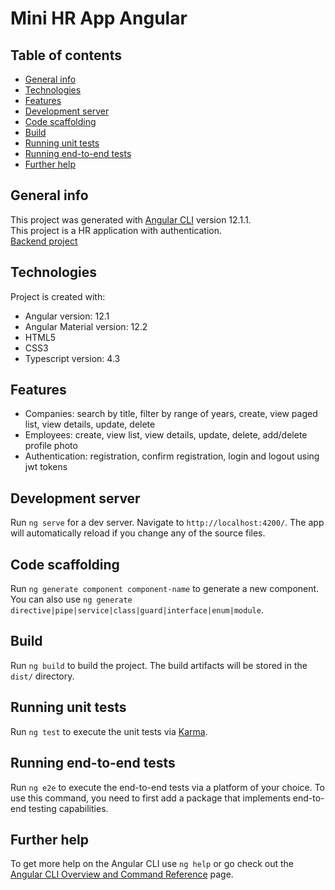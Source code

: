 # Mini HR App Angular

## Table of contents
* [General info](#general-info)
* [Technologies](#technologies)
* [Features](#features)
* [Development server](#development-server)
* [Code scaffolding](#code-scaffolding)
* [Build](#build)
* [Running unit tests](#running-unit-tests)
* [Running end-to-end tests](#running-end-to-end-tests)
* [Further help](#further-help)

## General info
This project was generated with [Angular CLI](https://github.com/angular/angular-cli) version 12.1.1. <br />
This project is a HR application with authentication. <br />
[Backend project](https://github.com/AmaliaV05/Mini-HR-app)
	
## Technologies
Project is created with:
* Angular version: 12.1
* Angular Material version: 12.2
* HTML5
* CSS3
* Typescript version: 4.3

## Features
* Companies: search by title, filter by range of years, create, view paged list, view details, update, delete
* Employees: create, view list, view details, update, delete, add/delete profile photo
* Authentication: registration, confirm registration, login and logout using jwt tokens

## Development server
Run `ng serve` for a dev server. Navigate to `http://localhost:4200/`. The app will automatically reload if you change any of the source files.

## Code scaffolding
Run `ng generate component component-name` to generate a new component. You can also use `ng generate directive|pipe|service|class|guard|interface|enum|module`.

## Build
Run `ng build` to build the project. The build artifacts will be stored in the `dist/` directory.

## Running unit tests
Run `ng test` to execute the unit tests via [Karma](https://karma-runner.github.io).

## Running end-to-end tests
Run `ng e2e` to execute the end-to-end tests via a platform of your choice. To use this command, you need to first add a package that implements end-to-end testing capabilities.

## Further help
To get more help on the Angular CLI use `ng help` or go check out the [Angular CLI Overview and Command Reference](https://angular.io/cli) page.
